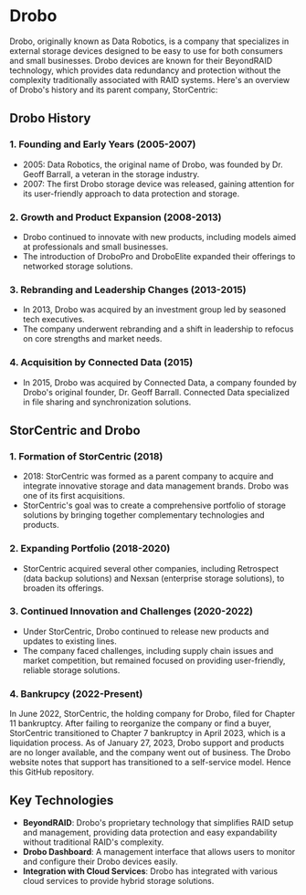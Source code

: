 # Drobo
Drobo, originally known as Data Robotics, is a company that specializes in external storage devices designed to be easy to use for both consumers and small businesses. Drobo devices are known for their BeyondRAID technology, which provides data redundancy and protection without the complexity traditionally associated with RAID systems. Here's an overview of Drobo's history and its parent company, StorCentric:

## Drobo History
### 1. Founding and Early Years (2005-2007)
- 2005: Data Robotics, the original name of Drobo, was founded by Dr. Geoff Barrall, a veteran in the storage industry.
- 2007: The first Drobo storage device was released, gaining attention for its user-friendly approach to data protection and storage.

### 2. Growth and Product Expansion (2008-2013)

- Drobo continued to innovate with new products, including models aimed at professionals and small businesses.
- The introduction of DroboPro and DroboElite expanded their offerings to networked storage solutions.

### 3. Rebranding and Leadership Changes (2013-2015)

- In 2013, Drobo was acquired by an investment group led by seasoned tech executives.
- The company underwent rebranding and a shift in leadership to refocus on core strengths and market needs.

### 4. Acquisition by Connected Data (2015)

- In 2015, Drobo was acquired by Connected Data, a company founded by Drobo's original founder, Dr. Geoff Barrall. Connected Data specialized in file sharing and synchronization solutions.

## StorCentric and Drobo
### 1. Formation of StorCentric (2018)

- 2018: StorCentric was formed as a parent company to acquire and integrate innovative storage and data management brands. Drobo was one of its first acquisitions.
- StorCentric's goal was to create a comprehensive portfolio of storage solutions by bringing together complementary technologies and products.

### 2. Expanding Portfolio (2018-2020)

- StorCentric acquired several other companies, including Retrospect (data backup solutions) and Nexsan (enterprise storage solutions), to broaden its offerings.

### 3. Continued Innovation and Challenges (2020-2022)

- Under StorCentric, Drobo continued to release new products and updates to existing lines.
- The company faced challenges, including supply chain issues and market competition, but remained focused on providing user-friendly, reliable storage solutions.
### 4. Bankrupcy (2022-Present)
In June 2022, StorCentric, the holding company for Drobo, filed for Chapter 11 bankruptcy. After failing to reorganize the company or find a buyer, StorCentric transitioned to Chapter 7 bankruptcy in April 2023, which is a liquidation process. As of January 27, 2023, Drobo support and products are no longer available, and the company went out of business. The Drobo website notes that support has transitioned to a self-service model.  Hence this GitHub repository.

## Key Technologies

- **BeyondRAID**: Drobo's proprietary technology that simplifies RAID setup and management, providing data protection and easy expandability without traditional RAID's complexity.
- **Drobo Dashboard**: A management interface that allows users to monitor and configure their Drobo devices easily.
- **Integration with Cloud Services**: Drobo has integrated with various cloud services to provide hybrid storage solutions.
